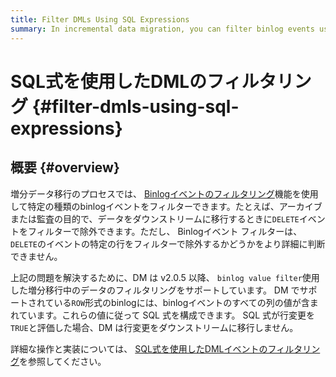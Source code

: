 ```yaml
---
title: Filter DMLs Using SQL Expressions
summary: In incremental data migration, you can filter binlog events using SQL expressions. DM supports filtering data during migration using binlog value filter since v2.0.5. You can configure SQL expressions based on the values in binlog events to determine whether to migrate a row change downstream. For detailed operation and implementation, refer to "Filter DML Events Using SQL Expressions".
---
```


# SQL式を使用したDMLのフィルタリング {#filter-dmls-using-sql-expressions}

## 概要 {#overview}

増分データ移行のプロセスでは、 [Binlogイベントのフィルタリング](/filter-binlog-event.md)機能を使用して特定の種類のbinlogイベントをフィルターできます。たとえば、アーカイブまたは監査の目的で、データをダウンストリームに移行するときに`DELETE`イベントをフィルターで除外できます。ただし、 Binlogイベント フィルターは、 `DELETE`のイベントの特定の行をフィルターで除外するかどうかをより詳細に判断できません。

上記の問題を解決するために、DM は v2.0.5 以降、 `binlog value filter`使用した増分移行中のデータのフィルタリングをサポートしています。 DM でサポートされている`ROW`形式のbinlogには、binlogイベントのすべての列の値が含まれています。これらの値に従って SQL 式を構成できます。 SQL 式が行変更を`TRUE`と評価した場合、DM は行変更をダウンストリームに移行しません。

詳細な操作と実装については、 [SQL式を使用したDMLイベントのフィルタリング](/filter-dml-event.md)を参照してください。
